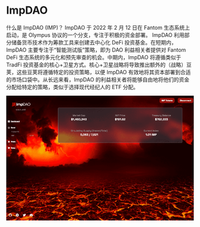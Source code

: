 # ImpDAO

什么是 ImpDAO (IMP)？ ImpDAO 于 2022 年 2 月 12 日在 Fantom 生态系统上启动，是 Olympus 协议的一个分支，专注于积极的资金部署。 ImpDAO 利用部分储备货币技术作为筹款工具来创建去中心化 DeFi 投资基金。在短期内，ImpDAO 主要专注于“智能测试版”策略，即为 DAO 利益相关者提供对 Fantom DeFi 生态系统的多元化和预先审查的机会。中期内，ImpDAO 将遵循类似于 TradFi 投资基金的核心+卫星方式。核心+卫星战略将导致推出额外的（战略）豆荚，这些豆荚将遵循特定的投资策略，以便 ImpDAO 有效地将其资本部署到合适的市场口袋中。从长远来看，ImpDAO 的利益相关者将能够自由地将他们的资金分配给特定的策略，类似于选择现代经纪人的 ETF 分配。

![impdao-dapp-defi-fantom-image1_b23527b9080656a791791924255274e0](impdao-dapp-defi-fantom-image1_b23527b9080656a791791924255274e0.png)

